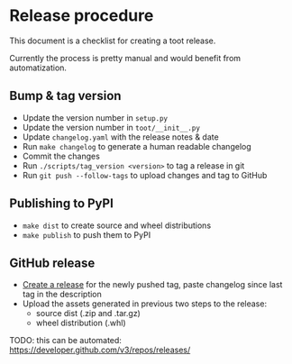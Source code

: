 Release procedure
=================

This document is a checklist for creating a toot release.

Currently the process is pretty manual and would benefit from automatization.

Bump & tag version
------------------

* Update the version number in `setup.py`
* Update the version number in `toot/__init__.py`
* Update `changelog.yaml` with the release notes & date
* Run `make changelog` to generate a human readable changelog
* Commit the changes
* Run `./scripts/tag_version <version>` to tag a release in git
* Run `git push --follow-tags` to upload changes and tag to GitHub

Publishing to PyPI
------------------

* `make dist` to create source and wheel distributions
* `make publish` to push them to PyPI

GitHub release
--------------

* [Create a release](https://github.com/ihabunek/toot/releases/) for the newly
  pushed tag, paste changelog since last tag in the description
* Upload the assets generated in previous two steps to the release:
    * source dist (.zip and .tar.gz)
    * wheel distribution (.whl)

TODO: this can be automated: https://developer.github.com/v3/repos/releases/
